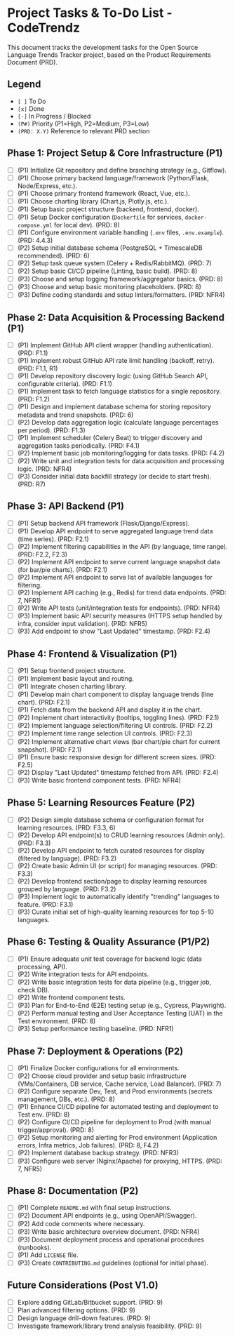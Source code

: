 # Project Tasks & To-Do List - CodeTrendz

This document tracks the development tasks for the Open Source Language Trends Tracker project, based on the Product Requirements Document (PRD).

## Legend

*   `[ ]` To Do
*   `[x]` Done
*   `[-]` In Progress / Blocked
*   `(P#)` Priority (P1=High, P2=Medium, P3=Low)
*   `(PRD: X.Y)` Reference to relevant PRD section

## Phase 1: Project Setup & Core Infrastructure (P1)

*   [ ] (P1) Initialize Git repository and define branching strategy (e.g., Gitflow).
*   [ ] (P1) Choose primary backend language/framework (Python/Flask, Node/Express, etc.).
*   [ ] (P1) Choose primary frontend framework (React, Vue, etc.).
*   [ ] (P1) Choose charting library (Chart.js, Plotly.js, etc.).
*   [ ] (P1) Setup basic project structure (backend, frontend, docker).
*   [ ] (P1) Setup Docker configuration (`Dockerfile` for services, `docker-compose.yml` for local dev). (PRD: 8)
*   [ ] (P1) Configure environment variable handling (`.env` files, `.env.example`). (PRD: 4.4.3)
*   [ ] (P2) Setup initial database schema (PostgreSQL + TimescaleDB recommended). (PRD: 6)
*   [ ] (P2) Setup task queue system (Celery + Redis/RabbitMQ). (PRD: 7)
*   [ ] (P2) Setup basic CI/CD pipeline (Linting, basic build). (PRD: 8)
*   [ ] (P3) Choose and setup logging framework/aggregator basics. (PRD: 8)
*   [ ] (P3) Choose and setup basic monitoring placeholders. (PRD: 8)
*   [ ] (P3) Define coding standards and setup linters/formatters. (PRD: NFR4)

## Phase 2: Data Acquisition & Processing Backend (P1)

*   [ ] (P1) Implement GitHub API client wrapper (handling authentication). (PRD: F1.1)
*   [ ] (P1) Implement robust GitHub API rate limit handling (backoff, retry). (PRD: F1.1, R1)
*   [ ] (P1) Develop repository discovery logic (using GitHub Search API, configurable criteria). (PRD: F1.1)
*   [ ] (P1) Implement task to fetch language statistics for a single repository. (PRD: F1.2)
*   [ ] (P1) Design and implement database schema for storing repository metadata and trend snapshots. (PRD: 6)
*   [ ] (P2) Develop data aggregation logic (calculate language percentages per period). (PRD: F1.3)
*   [ ] (P1) Implement scheduler (Celery Beat) to trigger discovery and aggregation tasks periodically. (PRD: F4.1)
*   [ ] (P2) Implement basic job monitoring/logging for data tasks. (PRD: F4.2)
*   [ ] (P2) Write unit and integration tests for data acquisition and processing logic. (PRD: NFR4)
*   [ ] (P3) Consider initial data backfill strategy (or decide to start fresh). (PRD: R7)

## Phase 3: API Backend (P1)

*   [ ] (P1) Setup backend API framework (Flask/Django/Express).
*   [ ] (P1) Develop API endpoint to serve aggregated language trend data (time series). (PRD: F2.1)
*   [ ] (P2) Implement filtering capabilities in the API (by language, time range). (PRD: F2.2, F2.3)
*   [ ] (P2) Implement API endpoint to serve current language snapshot data (for bar/pie charts). (PRD: F2.1)
*   [ ] (P2) Implement API endpoint to serve list of available languages for filtering.
*   [ ] (P2) Implement API caching (e.g., Redis) for trend data endpoints. (PRD: 7, NFR1)
*   [ ] (P2) Write API tests (unit/integration tests for endpoints). (PRD: NFR4)
*   [ ] (P3) Implement basic API security measures (HTTPS setup handled by infra, consider input validation). (PRD: NFR5)
*   [ ] (P3) Add endpoint to show "Last Updated" timestamp. (PRD: F2.4)

## Phase 4: Frontend & Visualization (P1)

*   [ ] (P1) Setup frontend project structure.
*   [ ] (P1) Implement basic layout and routing.
*   [ ] (P1) Integrate chosen charting library.
*   [ ] (P1) Develop main chart component to display language trends (line chart). (PRD: F2.1)
*   [ ] (P1) Fetch data from the backend API and display it in the chart.
*   [ ] (P2) Implement chart interactivity (tooltips, toggling lines). (PRD: F2.1)
*   [ ] (P2) Implement language selection/filtering UI controls. (PRD: F2.2)
*   [ ] (P2) Implement time range selection UI controls. (PRD: F2.3)
*   [ ] (P2) Implement alternative chart views (bar chart/pie chart for current snapshot). (PRD: F2.1)
*   [ ] (P1) Ensure basic responsive design for different screen sizes. (PRD: F2.5)
*   [ ] (P2) Display "Last Updated" timestamp fetched from API. (PRD: F2.4)
*   [ ] (P3) Write basic frontend component tests. (PRD: NFR4)

## Phase 5: Learning Resources Feature (P2)

*   [ ] (P2) Design simple database schema or configuration format for learning resources. (PRD: F3.3, 6)
*   [ ] (P2) Develop API endpoint(s) to CRUD learning resources (Admin only). (PRD: F3.3)
*   [ ] (P2) Develop API endpoint to fetch curated resources for display (filtered by language). (PRD: F3.2)
*   [ ] (P2) Create basic Admin UI (or script) for managing resources. (PRD: F3.3)
*   [ ] (P2) Develop frontend section/page to display learning resources grouped by language. (PRD: F3.2)
*   [ ] (P3) Implement logic to automatically identify "trending" languages to feature. (PRD: F3.1)
*   [ ] (P3) Curate initial set of high-quality learning resources for top 5-10 languages.

## Phase 6: Testing & Quality Assurance (P1/P2)

*   [ ] (P1) Ensure adequate unit test coverage for backend logic (data processing, API).
*   [ ] (P2) Write integration tests for API endpoints.
*   [ ] (P2) Write basic integration tests for data pipeline (e.g., trigger job, check DB).
*   [ ] (P2) Write frontend component tests.
*   [ ] (P3) Plan for End-to-End (E2E) testing setup (e.g., Cypress, Playwright).
*   [ ] (P2) Perform manual testing and User Acceptance Testing (UAT) in the Test environment. (PRD: 8)
*   [ ] (P3) Setup performance testing baseline. (PRD: NFR1)

## Phase 7: Deployment & Operations (P2)

*   [ ] (P1) Finalize Docker configurations for all environments.
*   [ ] (P2) Choose cloud provider and setup basic infrastructure (VMs/Containers, DB service, Cache service, Load Balancer). (PRD: 7)
*   [ ] (P2) Configure separate Dev, Test, and Prod environments (secrets management, DBs, etc.). (PRD: 8)
*   [ ] (P1) Enhance CI/CD pipeline for automated testing and deployment to Test env. (PRD: 8)
*   [ ] (P2) Configure CI/CD pipeline for deployment to Prod (with manual trigger/approval). (PRD: 8)
*   [ ] (P2) Setup monitoring and alerting for Prod environment (Application errors, Infra metrics, Job failures). (PRD: 8, F4.2)
*   [ ] (P2) Implement database backup strategy. (PRD: NFR3)
*   [ ] (P3) Configure web server (Nginx/Apache) for proxying, HTTPS. (PRD: 7, NFR5)

## Phase 8: Documentation (P2)

*   [ ] (P1) Complete `README.md` with final setup instructions.
*   [ ] (P2) Document API endpoints (e.g., using OpenAPI/Swagger).
*   [ ] (P2) Add code comments where necessary.
*   [ ] (P3) Write basic architecture overview document. (PRD: NFR4)
*   [ ] (P3) Document deployment process and operational procedures (runbooks).
*   [ ] (P1) Add `LICENSE` file.
*   [ ] (P3) Create `CONTRIBUTING.md` guidelines (optional for initial phase).

## Future Considerations (Post V1.0)

*   [ ] Explore adding GitLab/Bitbucket support. (PRD: 9)
*   [ ] Plan advanced filtering options. (PRD: 9)
*   [ ] Design language drill-down features. (PRD: 9)
*   [ ] Investigate framework/library trend analysis feasibility. (PRD: 9) 